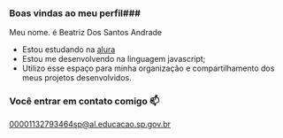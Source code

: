 ### Boas vindas ao meu perfil###

Meu nome. é Beatriz Dos Santos Andrade 

- Estou estudando na [alura](https://W.w.w.alura.com.br)
- Estou me desenvolvendo na linguagem javascript;
- Utilizo esse espaço para minha organização e compartilhamento dos meus projetos desenvolvidos.
  
### Você entrar em contato comigo 📫
00001132793464sp@al.educacao.sp.gov.br 
